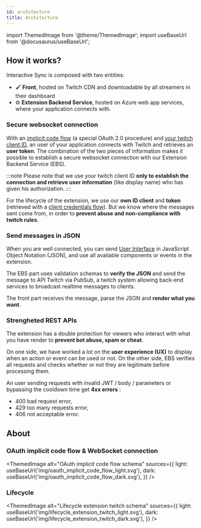 ```yaml
---
id: architecture
title: Architecture
---
```


import ThemedImage from '@theme/ThemedImage';
import useBaseUrl from '@docusaurus/useBaseUrl';

## How it works?

Interactive Sync is composed with two entities:

-   🖌️ **Front**, hosted on Twitch CDN and downloadable by all streamers in their dashboard
-   ⚙️ **Extension Backend Service**, hosted on Azure web app services, where your application connects with.

### Secure websocket connection

With an [implicit code flow](https://tools.ietf.org/html/rfc6749#section-4.2) (a special OAuth 2.0 procedure) and [your twitch client ID](/docs/getting-started/prerequisites), an user of your application connects with Twitch and retrieves an **user token**. The combination of the two pieces of information makes it possible to establish a secure websocket connection with our Extension Backend Service (EBS).

:::note
Please note that we use your twitch client ID **only to establish the connection and retrieve user information** (like display name) who has given his authorization.
:::

For the lifecycle of the extension, we use our **own ID client** and **token** (retrieved with a [client credentials flow](https://tools.ietf.org/html/rfc6749#section-4.4)). But we know where the messages sent come from, in order to **prevent abuse and non-compliance with twitch rules**.

### Send messages in JSON

When you are well connected, you can send [User Interface](/docs/getting-started/create-ui) in JavaScript Object Notation (JSON), and use all available components or events in the extension. 

The EBS part uses validation schemas to **verify the JSON** and send the message to API Twitch via PubSub, a twitch system allowing back-end services to broadcast realtime messages to clients.

The front part receives the message, parse the JSON and **render what you want**.

### Strengheted REST APIs

The extension has a double protection for viewers who interact with what you have render to **prevent bot abuse, spam or cheat**. 

On one side, we have worked a lot on the **user experience (UX)** to display when an action or event can be used or not. On the other side, EBS verifies all requests and checks whether or not they are legitimate before processing them. 

An user sending requests with invalid JWT / body / parameters or bypassing the cooldown time get **4xx errors** :
- 400 bad request error, 
- 429 too many requests error,
- 406 not acceptable error.

## About

### OAuth implicit code flow & WebSocket connection

<ThemedImage
alt="OAuth implicit code flow schema"
sources={{
  light: useBaseUrl('img/oauth_implicit_code_flow_light.svg'),
  dark: useBaseUrl('img/oauth_implicit_code_flow_dark.svg'),
}}
/>

### Lifecycle

<ThemedImage
alt="Lifecycle extension twitch schema"
sources={{
  light: useBaseUrl('img/lifecycle_extension_twitch_light.svg'),
  dark: useBaseUrl('img/lifecycle_extension_twitch_dark.svg'),
}}
/>
